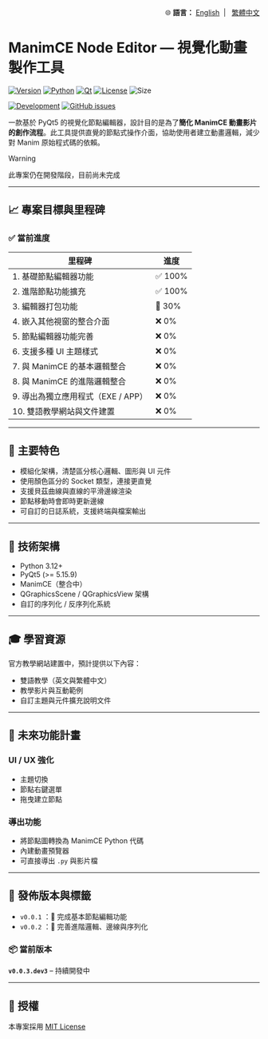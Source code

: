 <!-- Language Switch -->
<p align="right">
  🌐 <strong>語言：</strong>
  <a href="./README.md">English</a> &nbsp;| &nbsp; 
  <a href="./README.zh-TW.md">繁體中文</a>
</p>

# ManimCE Node Editor — 視覺化動畫製作工具

[![Version](https://img.shields.io/badge/version-v0.2.0.dev9-orange)](#)
[![Python](https://img.shields.io/badge/python-3.12+-blue.svg)](#)
[![Qt](https://img.shields.io/badge/Qt-PyQt5-blue)](#)
[![License](https://img.shields.io/github/license/JIA-WEI-LI/ManimCE-NodeEditor?color=blue)](./LICENSE)
![Size](https://img.shields.io/github/repo-size/JIA-WEI-LI/ManimCE-NodeEditor?color)

[![Development](https://img.shields.io/badge/status-in%20development-yellow)](#)
[![GitHub issues](https://img.shields.io/github/issues/JIA-WEI-LI/ManimCE-NodeEditor)](https://github.com/JIA-WEI-LI/ManimCE-NodeEditor/issues)

一款基於 PyQt5 的視覺化節點編輯器，設計目的是為了**簡化 ManimCE 動畫影片的創作流程**。此工具提供直覺的節點式操作介面，協助使用者建立動畫邏輯，減少對 Manim 原始程式碼的依賴。

> [!WARNING]
> 此專案仍在開發階段，目前尚未完成

---

## 📈 專案目標與里程碑

### ✅ 當前進度

| 里程碑                                              | 進度     |
|-----------------------------------------------------|----------|
| 1. 基礎節點編輯器功能                               | ✅ 100%     |
| 2. 進階節點功能擴充                                 | ✅ 100%   |
| 3. 編輯器打包功能                                   | 🚀 30%       |
| 4. 嵌入其他視窗的整合介面                           | ❌ 0%       |
| 5. 節點編輯器功能完善                               | ❌ 0%       |
| 6. 支援多種 UI 主題樣式                             | ❌ 0%       |
| 7. 與 ManimCE 的基本邏輯整合                        | ❌ 0%       |
| 8. 與 ManimCE 的進階邏輯整合                        | ❌ 0%       |
| 9. 導出為獨立應用程式（EXE / APP）                  | ❌ 0%       |
| 10. 雙語教學網站與文件建置                          | ❌ 0%       |

---

## 🚀 主要特色

- 模組化架構，清楚區分核心邏輯、圖形與 UI 元件  
- 使用顏色區分的 Socket 類型，連接更直覺  
- 支援貝茲曲線與直線的平滑邊線渲染  
- 節點移動時會即時更新邊線  
- 可自訂的日誌系統，支援終端與檔案輸出  

---

## 💼 技術架構

- Python 3.12+
- PyQt5 (>= 5.15.9)
- ManimCE（整合中）
- QGraphicsScene / QGraphicsView 架構
- 自訂的序列化 / 反序列化系統

<!-- ## 📺 快速開始
```bash
git clone https://github.com/Magicsoldier19/manimce-node-editor.git
cd manimce-node-editor
python -m venv .venv
source .venv/bin/activate  # Windows: .venv\Scripts\activate
pip install -r requirements.txt
python NodeEditor/node_editor_main.py
``` -->

---

## 🎓 學習資源

官方教學網站建置中，預計提供以下內容：

- 雙語教學（英文與繁體中文）
- 教學影片與互動範例
- 自訂主題與元件擴充說明文件

---

## 🔼 未來功能計畫

### UI / UX 強化
- 主題切換
- 節點右鍵選單
- 拖曳建立節點
### 導出功能
- 將節點圖轉換為 ManimCE Python 代碼
- 內建動畫預覽器
- 可直接導出 `.py` 與影片檔

---

## 🔻 發佈版本與標籤

- `v0.0.1` ：🎯 完成基本節點編輯功能  
- `v0.0.2` ：🔁 完善進階邏輯、邊線與序列化  

### 📦 當前版本
**`v0.0.3.dev3`** – 持續開發中  

---

## 📄 授權

本專案採用 [MIT License](./LICENSE)
